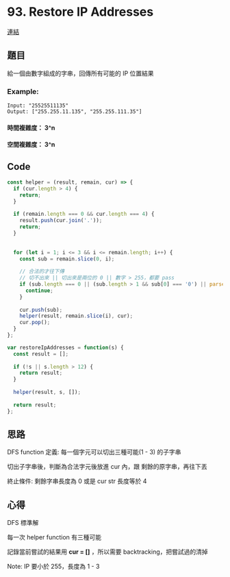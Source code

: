 # 93. Restore IP Addresses
[連結](https://leetcode.com/problems/restore-ip-addresses/)

## 題目

給一個由數字組成的字串，回傳所有可能的 IP 位置結果

### Example:

```
Input: "25525511135"
Output: ["255.255.11.135", "255.255.111.35"]
```

#### 時間複雜度： 3^n
#### 空間複雜度： 3^n

## Code

```javascript
const helper = (result, remain, cur) => {
  if (cur.length > 4) {
    return;
  }
  
  if (remain.length === 0 && cur.length === 4) {
    result.push(cur.join('.'));
    return;
  }
  
  
  for (let i = 1; i <= 3 && i <= remain.length; i++) {
    const sub = remain.slice(0, i);
    
    // 合法的才往下傳
    // 切不出來 || 切出來是兩位的 0 || 數字 > 255，都要 pass
    if (sub.length === 0 || (sub.length > 1 && sub[0] === '0') || parseInt(sub, 10) > 255) {
      continue;
    }
    
    cur.push(sub);
    helper(result, remain.slice(i), cur);
    cur.pop();
  }
};

var restoreIpAddresses = function(s) {
  const result = [];
  
  if (!s || s.length > 12) {
    return result;
  }
  
  helper(result, s, []);
  
  return result;
};
```

## 思路

DFS function 定義: 每一個字元可以切出三種可能(1 - 3) 的子字串
 
切出子字串後，判斷為合法字元後放進 cur 內，跟 剩餘的原字串，再往下丟

終止條件: 剩餘字串長度為 0 或是 cur str 長度等於 4

## 心得

DFS 標準解

每一次 helper function 有三種可能

記錄當前嘗試的結果用 **cur = []** ，所以需要 backtracking，把嘗試過的清掉

Note: IP 要小於 255，長度為 1 - 3